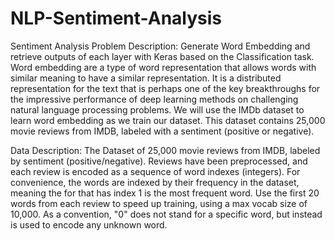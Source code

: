 # NLP-Sentiment-Analysis
Sentiment Analysis
Problem Description:
Generate Word Embedding and retrieve outputs of each layer with Keras based
on the Classification task.
Word embedding are a type of word representation that allows words with
similar meaning to have a similar representation.
It is a distributed representation for the text that is perhaps one of the key
breakthroughs for the impressive performance of deep learning methods on
challenging natural language processing problems.
We will use the IMDb dataset to learn word embedding as we train our dataset.
This dataset contains 25,000 movie reviews from IMDB, labeled with a sentiment
(positive or negative).

Data Description:
The Dataset of 25,000 movie reviews from IMDB, labeled by sentiment
(positive/negative). Reviews have been preprocessed, and each review is encoded
as a sequence of word indexes (integers). For convenience, the words are indexed
by their frequency in the dataset, meaning the for that has index 1 is the most
frequent word. Use the first 20 words from each review to speed up training,
using a max vocab size of 10,000.
As a convention, "0" does not stand for a specific word, but instead is used to
encode any unknown word.
